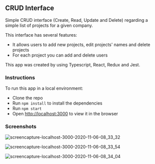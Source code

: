 ## CRUD Interface

Simple CRUD interface (Create, Read, Update and Delete) regarding a simple list of projects for a given company.

This interface has several features:

- It allows users to add new projects, edit projects' names and delete projects
- For each project you can add and delete users

This app was created by using Typescript, React, Redux and Jest.

### Instructions

To run this app in a local environment:

- Clone the repo
- Run `npm install` to install the dependencies
- Run `npm start`
- Open [http://localhost:3000](http://localhost:3000) to view it in the browser

### Screenshots

![screencapture-localhost-3000-2020-11-06-08_33_32](https://user-images.githubusercontent.com/58770446/98338705-e180ab80-200a-11eb-9477-d12ca9e3e58d.png)

![screencapture-localhost-3000-2020-11-06-08_33_54](https://user-images.githubusercontent.com/58770446/98338730-ec3b4080-200a-11eb-8e62-9dc3afeb034d.png)

![screencapture-localhost-3000-2020-11-06-08_34_04](https://user-images.githubusercontent.com/58770446/98338747-f65d3f00-200a-11eb-9a38-c749836a0120.png)
